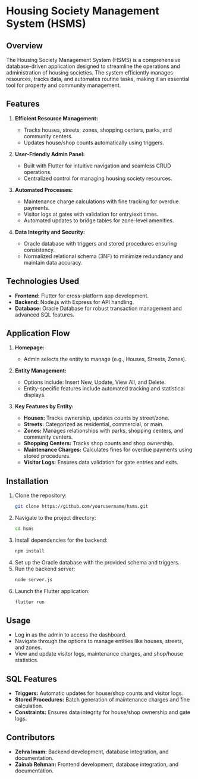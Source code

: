 # Housing Society Management System (HSMS)

## Overview
The Housing Society Management System (HSMS) is a comprehensive database-driven application designed to streamline the operations and administration of housing societies. The system efficiently manages resources, tracks data, and automates routine tasks, making it an essential tool for property and community management.

## Features
1. **Efficient Resource Management:**
   - Tracks houses, streets, zones, shopping centers, parks, and community centers.
   - Updates house/shop counts automatically using triggers.

2. **User-Friendly Admin Panel:**
   - Built with Flutter for intuitive navigation and seamless CRUD operations.
   - Centralized control for managing housing society resources.

3. **Automated Processes:**
   - Maintenance charge calculations with fine tracking for overdue payments.
   - Visitor logs at gates with validation for entry/exit times.
   - Automated updates to bridge tables for zone-level amenities.

4. **Data Integrity and Security:**
   - Oracle database with triggers and stored procedures ensuring consistency.
   - Normalized relational schema (3NF) to minimize redundancy and maintain data accuracy.

## Technologies Used
- **Frontend:** Flutter for cross-platform app development.
- **Backend:** Node.js with Express for API handling.
- **Database:** Oracle Database for robust transaction management and advanced SQL features.

## Application Flow
1. **Homepage:**
   - Admin selects the entity to manage (e.g., Houses, Streets, Zones).

2. **Entity Management:**
   - Options include: Insert New, Update, View All, and Delete.
   - Entity-specific features include automated tracking and statistical displays.

3. **Key Features by Entity:**
   - **Houses:** Tracks ownership, updates counts by street/zone.
   - **Streets:** Categorized as residential, commercial, or main.
   - **Zones:** Manages relationships with parks, shopping centers, and community centers.
   - **Shopping Centers:** Tracks shop counts and shop ownership.
   - **Maintenance Charges:** Calculates fines for overdue payments using stored procedures.
   - **Visitor Logs:** Ensures data validation for gate entries and exits.

## Installation
1. Clone the repository:
   ```bash
   git clone https://github.com/yourusername/hsms.git
   ```
2. Navigate to the project directory:
   ```bash
   cd hsms
   ```
3. Install dependencies for the backend:
   ```bash
   npm install
   ```
4. Set up the Oracle database with the provided schema and triggers.
5. Run the backend server:
   ```bash
   node server.js
   ```
6. Launch the Flutter application:
   ```bash
   flutter run
   ```

## Usage
- Log in as the admin to access the dashboard.
- Navigate through the options to manage entities like houses, streets, and zones.
- View and update visitor logs, maintenance charges, and shop/house statistics.

## SQL Features
- **Triggers:** Automatic updates for house/shop counts and visitor logs.
- **Stored Procedures:** Batch generation of maintenance charges and fine calculation.
- **Constraints:** Ensures data integrity for house/shop ownership and gate logs.

## Contributors
- **Zehra Imam:** Backend development, database integration, and documentation.
- **Zainab Rehman:** Frontend development, database integration, and documentation.


